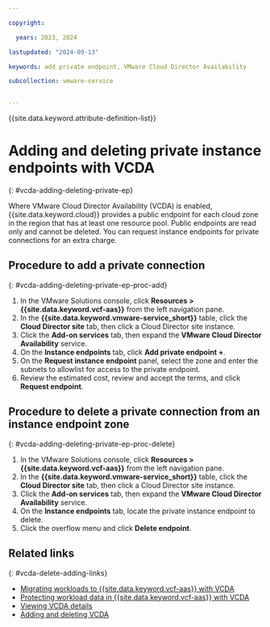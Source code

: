 ```yaml
---

copyright:

  years: 2023, 2024

lastupdated: "2024-09-13"

keywords: add private endpoint, VMware Cloud Director Availability

subcollection: vmware-service


---
```


{{site.data.keyword.attribute-definition-list}}

# Adding and deleting private instance endpoints with VCDA
{: #vcda-adding-deleting-private-ep}

Where VMware Cloud Director Availability (VCDA) is enabled, {{site.data.keyword.cloud}} provides a public endpoint for each cloud zone in the region that has at least one resource pool. Public endpoints are read only and cannot be deleted. You can request instance endpoints for private connections for an extra charge.

## Procedure to add a private connection
{: #vcda-adding-deleting-private-ep-proc-add}

1. In the VMware Solutions console, click **Resources > {{site.data.keyword.vcf-aas}}** from the left navigation pane.
2. In the **{{site.data.keyword.vmware-service_short}}** table, click the **Cloud Director site** tab, then click a Cloud Director site instance.
3. Click the **Add-on services** tab, then expand the **VMware Cloud Director Availability** service.
4. On the **Instance endpoints** tab, click **Add private endpoint +**.
5. On the **Request instance endpoint** panel, select the zone and enter the subnets to allowlist for access to the private endpoint.
6. Review the estimated cost, review and accept the terms, and click **Request endpoint**.

## Procedure to delete a private connection from an instance endpoint zone
{: #vcda-adding-deleting-private-ep-proc-delete}

1. In the VMware Solutions console, click **Resources > {{site.data.keyword.vcf-aas}}** from the left navigation pane.
2. In the **{{site.data.keyword.vmware-service_short}}** table, click the **Cloud Director site** tab, then click a Cloud Director site instance.
3. Click the **Add-on services** tab, then expand the **VMware Cloud Director Availability** service.
4. On the **Instance endpoints** tab, locate the private instance endpoint to delete.
5. Click the overflow menu and click **Delete endpoint**.

## Related links
{: #vcda-delete-adding-links}

* [Migrating workloads to {{site.data.keyword.vcf-aas}} with VCDA](/docs/vmware-service?topic=vmware-service-tenant-vcda)
* [Protecting workload data in {{site.data.keyword.vcf-aas}} with VCDA](/docs/vmware-service?topic=vmware-service-tenant-vcda)
* [Viewing VCDA details](/docs/vmware-service?topic=vmware-service-vcda-viewing)
* [Adding and deleting VCDA](/docs/vmware-service?topic=vmware-service-vcda-adding-deleting)
